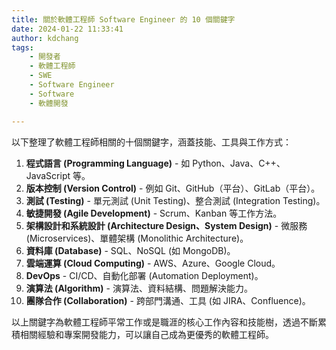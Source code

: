 ```yaml
---
title: 關於軟體工程師 Software Engineer 的 10 個關鍵字
date: 2024-01-22 11:33:41
author: kdchang
tags: 
    - 開發者
    - 軟體工程師
    - SWE
    - Software Engineer
    - Software
    - 軟體開發

---
```


以下整理了軟體工程師相關的十個關鍵字，涵蓋技能、工具與工作方式：

1. **程式語言 (Programming Language)** - 如 Python、Java、C++、JavaScript 等。  
2. **版本控制 (Version Control)** - 例如 Git、GitHub（平台）、GitLab（平台）。  
3. **測試 (Testing)** - 單元測試 (Unit Testing)、整合測試 (Integration Testing)。  
4. **敏捷開發 (Agile Development)** - Scrum、Kanban 等工作方法。  
5. **架構設計和系統設計 (Architecture Design、System Design)** - 微服務 (Microservices)、單體架構 (Monolithic Architecture)。  
6. **資料庫 (Database)** - SQL、NoSQL (如 MongoDB)。  
7. **雲端運算 (Cloud Computing)** - AWS、Azure、Google Cloud。  
8. **DevOps** - CI/CD、自動化部署 (Automation Deployment)。  
9. **演算法 (Algorithm)** - 演算法、資料結構、問題解決能力。  
10. **團隊合作 (Collaboration)** - 跨部門溝通、工具 (如 JIRA、Confluence)。  

以上關鍵字為軟體工程師平常工作或是職涯的核心工作內容和技能樹，透過不斷累積相關經驗和專案開發能力，可以讓自己成為更優秀的軟體工程師。